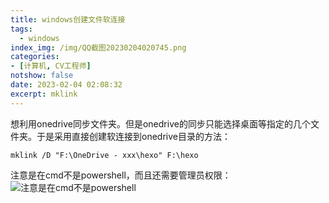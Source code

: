 ```yaml
---
title: windows创建文件软连接
tags:
  - windows
index_img: /img/QQ截图20230204020745.png
categories:
- [计算机, CV工程师]
notshow: false
date: 2023-02-04 02:08:32
excerpt: mklink
---
```

想利用onedrive同步文件夹。但是onedrive的同步只能选择桌面等指定的几个文件夹。于是采用直接创建软连接到onedrive目录的方法：
```
mklink /D "F:\OneDrive - xxx\hexo" F:\hexo
```
注意是在cmd不是powershell，而且还需要管理员权限：
![注意是在cmd不是powershell](/img/QQ截图20230204020745.png)
